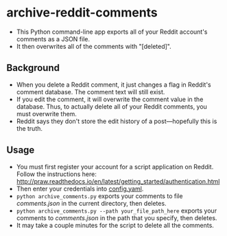 # archive-reddit-comments
 
* This Python command-line app exports all of your Reddit account's comments as a JSON file.
* It then overwrites all of the comments with "[deleted]".

## Background
* When you delete a Reddit comment, it just changes a flag in Reddit's comment database. The comment text will still exist.
* If you edit the comment, it will overwrite the comment value in the database. Thus, to actually delete all of your Reddit comments, you must overwrite them.
* Reddit says they don't store the edit history of a post—hopefully this is the truth.

## Usage
* You must first register your account for a script application on Reddit. Follow the instructions here: http://praw.readthedocs.io/en/latest/getting_started/authentication.html
* Then enter your credentials into [config.yaml](config.yaml).
* `python archive_comments.py` exports your comments to file *comments.json* in the current directory, then deletes.
* `python archive_comments.py --path your_file_path_here` exports your comments to *comments.json* in the path that you specify, then deletes.
* It may take a couple minutes for the script to delete all the comments.
